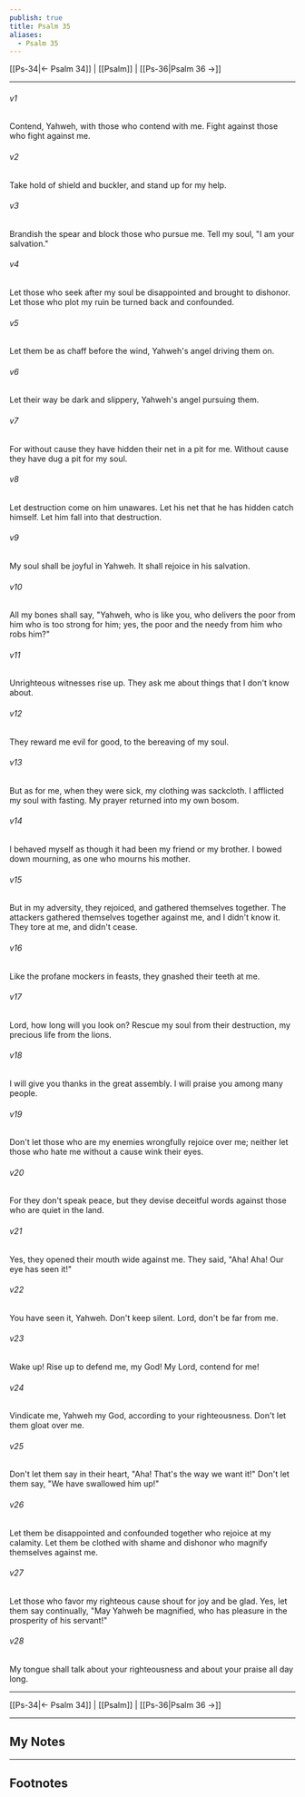 ```yaml
---
publish: true
title: Psalm 35
aliases:
  - Psalm 35
---
```


[[Ps-34|← Psalm 34]] | [[Psalm]] | [[Ps-36|Psalm 36 →]]
***



###### v1 
Contend, Yahweh, with those who contend with me. Fight against those who fight against me. 

###### v2 
Take hold of shield and buckler, and stand up for my help. 

###### v3 
Brandish the spear and block those who pursue me. Tell my soul, "I am your salvation." 

###### v4 
Let those who seek after my soul be disappointed and brought to dishonor. Let those who plot my ruin be turned back and confounded. 

###### v5 
Let them be as chaff before the wind, Yahweh's angel driving them on. 

###### v6 
Let their way be dark and slippery, Yahweh's angel pursuing them. 

###### v7 
For without cause they have hidden their net in a pit for me. Without cause they have dug a pit for my soul. 

###### v8 
Let destruction come on him unawares. Let his net that he has hidden catch himself. Let him fall into that destruction. 

###### v9 
My soul shall be joyful in Yahweh. It shall rejoice in his salvation. 

###### v10 
All my bones shall say, "Yahweh, who is like you, who delivers the poor from him who is too strong for him; yes, the poor and the needy from him who robs him?" 

###### v11 
Unrighteous witnesses rise up. They ask me about things that I don't know about. 

###### v12 
They reward me evil for good, to the bereaving of my soul. 

###### v13 
But as for me, when they were sick, my clothing was sackcloth. I afflicted my soul with fasting. My prayer returned into my own bosom. 

###### v14 
I behaved myself as though it had been my friend or my brother. I bowed down mourning, as one who mourns his mother. 

###### v15 
But in my adversity, they rejoiced, and gathered themselves together. The attackers gathered themselves together against me, and I didn't know it. They tore at me, and didn't cease. 

###### v16 
Like the profane mockers in feasts, they gnashed their teeth at me. 

###### v17 
Lord, how long will you look on? Rescue my soul from their destruction, my precious life from the lions. 

###### v18 
I will give you thanks in the great assembly. I will praise you among many people. 

###### v19 
Don't let those who are my enemies wrongfully rejoice over me; neither let those who hate me without a cause wink their eyes. 

###### v20 
For they don't speak peace, but they devise deceitful words against those who are quiet in the land. 

###### v21 
Yes, they opened their mouth wide against me. They said, "Aha! Aha! Our eye has seen it!" 

###### v22 
You have seen it, Yahweh. Don't keep silent. Lord, don't be far from me. 

###### v23 
Wake up! Rise up to defend me, my God! My Lord, contend for me! 

###### v24 
Vindicate me, Yahweh my God, according to your righteousness. Don't let them gloat over me. 

###### v25 
Don't let them say in their heart, "Aha! That's the way we want it!" Don't let them say, "We have swallowed him up!" 

###### v26 
Let them be disappointed and confounded together who rejoice at my calamity. Let them be clothed with shame and dishonor who magnify themselves against me. 

###### v27 
Let those who favor my righteous cause shout for joy and be glad. Yes, let them say continually, "May Yahweh be magnified, who has pleasure in the prosperity of his servant!" 

###### v28 
My tongue shall talk about your righteousness and about your praise all day long.

***
[[Ps-34|← Psalm 34]] | [[Psalm]] | [[Ps-36|Psalm 36 →]]

---
## My Notes

---
## Footnotes